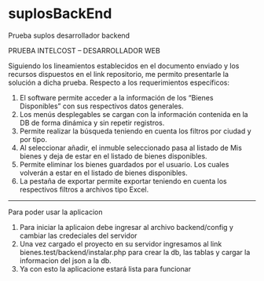 # suplosBackEnd
Prueba suplos desarrollador backend

PRUEBA INTELCOST – DESARROLLADOR WEB

Siguiendo los lineamientos establecidos en el documento enviado y los recursos dispuestos en el link repositorio, me permito presentarle la solución a dicha prueba. 
Respecto a los requerimientos específicos:
1.	El software permite acceder a la información de los “Bienes Disponibles” con sus respectivos datos generales. 
2.	Los menús desplegables se cargan con la información contenida en la DB de forma dinámica y sin repetir registros.
3.	Permite realizar la búsqueda teniendo en cuenta los filtros por ciudad y por tipo.
4.	Al seleccionar añadir, el inmuble seleccionado pasa al listado de Mis bienes y deja de estar en el listado de bienes disponibles.
5.	Permite eliminar los bienes guardados por el usuario. Los cuales volverán a estar en el listado de bienes disponibles.
6.	La pestaña de exportar permite exportar teniendo en cuenta los respectivos filtros a archivos tipo Excel.

-----------------------------
Para poder usar la aplicacion

1. Para iniciar la aplicaion debe ingresar al archivo backend/config y cambiar las credeciales del servidor
2. Una vez cargado el proyecto en su servidor ingresamos al link bienes.test/backend/instalar.php para crear la db, 
	las tablas y cargar la informacion del json a la db.
3. Ya con esto la aplicacione estará lista para funcionar

